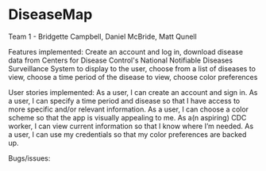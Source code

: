 # DiseaseMap
Team 1 - Bridgette Campbell, Daniel McBride, Matt Qunell

Features implemented: 
Create an account and log in, 
download disease data from Centers for Disease Control's National Notifiable Diseases Surveillance System to display to the user, 
choose from a list of diseases to view, 
choose a time period of the disease to view, 
choose color preferences 

User stories implemented: 
As a user, I can create an account and sign in. 
As a user, I can specify a time period and disease so that I have access to more specific and/or relevant information. 
As a user, I can choose a color scheme so that the app is visually appealing to me. 
As a(n aspiring) CDC worker, I can view current information so that I know where I’m needed.
As a user, I can use my credentials so that my color preferences are backed up. 

Bugs/issues:  


